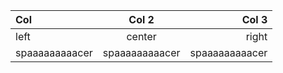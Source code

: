 | Col | Col 2 | Col 3 |
|:----|:-----:|------:|
| left | center | right |
| spaaaaaaaaacer | spaaaaaaaaacer | spaaaaaaaaacer |
